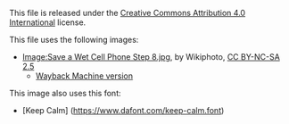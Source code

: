 This file is released under the [Creative Commons Attribution 4.0 International](https://creativecommons.org/licenses/by/4.0/) license.

This file uses the following images:
- [Image:Save a Wet Cell Phone Step 8.jpg](https://www.wikihow.com/Image:Save-a-Wet-Cell-Phone-Step-8.jpg), by Wikiphoto, [CC BY-NC-SA 2.5](https://creativecommons.org/licenses/by-nc-sa/2.5/)
  - [Wayback Machine version](https://web.archive.org/web/20221024125803/https://www.wikihow.com/Image:Save-a-Wet-Cell-Phone-Step-8.jpg)

This image also uses this font:
  - [Keep Calm] (https://www.dafont.com/keep-calm.font)
